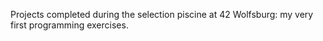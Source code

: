 Projects completed during the selection piscine at 42 Wolfsburg: my very first programming exercises.

